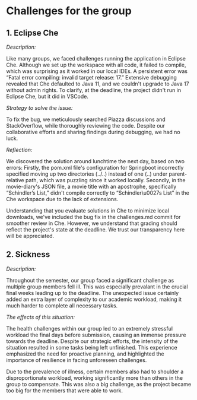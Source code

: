 # Challenges for the group

## 1. Eclipse Che

_Description:_ 

Like many groups, we faced challenges running the application in Eclipse Che. Although we set up the workspace with all code, it failed to compile, which was surprising as it worked in our local IDEs. A persistent error was “Fatal error compiling: invalid target release: 17.” Extensive debugging revealed that Che defaulted to Java 11, and we couldn't upgrade to Java 17 without admin rights. To clarify, at the deadline, the project didn't run in Eclipse Che, but it did in VSCode.

_Strategy to solve the issue:_

To fix the bug, we meticulously searched Piazza discussions and StackOverflow, while thoroughly reviewing the code. Despite our collaborative efforts and sharing findings during debugging, we had no luck. 

_Reflection:_ 

We discovered the solution around lunchtime the next day, based on two errors: Firstly, the pom.xml file's configuration for Springboot incorrectly specified moving up two directories (../..) instead of one (..) under parent-relative path, which was puzzling since it worked locally. Secondly, in the movie-diary's JSON file, a movie title with an apostrophe, specifically “Schindler’s List,” didn't compile correctly to “Schindler\u0027s List” in the Che workspace due to the lack of extensions.

Understanding that you evaluate solutions in Che to minimize local downloads, we've included the bug fix in the challenges.md commit for smoother review in Che. However, we understand that grading should reflect the project's state at the deadline. We trust our transparency here will be appreciated.

## 2. Sickness 

_Description:_

Throughout the semester, our group faced a significant challenge as multiple group members fell ill. This was especially prevalant in the crucial final weeks leading up to the deadline. The unexpected issue certainly added an extra layer of complexity to our academic workload, making it much harder to complete all necessary tasks. 

_The effects of this situation:_

The health challenges within our group led to an extremely stressful workload the final days before submission, causing an immense pressure towards the deadline. Despite our strategic efforts, the intensity of the situation resulted in some tasks being left unfinished. This experience emphasized the need for proactive planning, and highlighted the importance of resilience in facing unforeseen challenges.

Due to the prevalence of illness, certain members also had to shoulder a disproportionate workload, working significantly more than others in the group to compensate. This was also a big challenge, as the project became too big for the members that were able to work.